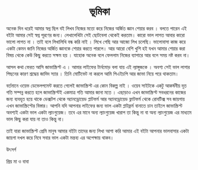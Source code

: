 <h1 align="center">ভূমিকা</h1>

অনেক দিন ধরেই আমার স্বপ্ন  ছিল বই লিখব নিজের মতো করে নিজের অর্জিত জ্ঞান শেয়ার করব । বলতে পারেন এই বইটা আমার সেই স্বপ্ন পূরণের জন্য। লেখালেখিটা সেই ছোটবেলা থেকেই করতাম। কারো ভাল লাগত আবার কারো ভালো লাগত না । তাই বলে লিখালিখি বন্ধ করি নাই । লিখে গেছি আর আজো লিখ চলেছি। ভালোবাসা কাজ করে একটা  কেমন জানি নিজের অর্জিত জ্ঞানকে শেয়ার করতে পারলে। আর আরো বেশি খুশি হই যখন আমার শেয়ার করা বিষয় থেকে কেউ কিছু করতে সক্ষম হয় । যাহোক অনেক বলে ফেললাম নিজের ব্যাপারে আর বলে সময় নষ্ট করব না। 

আসল কথা ফেরত আসি জাভাস্ক্রিপ্ট এ । আমার লাইফের টার্নমোড় বলা যায় এই ল্যাঙ্গুজকে । অবশ্য সেই ভাল লাগার পিছনের কারণ শ্রদ্ধেয় জাদিদ স্যার । তিনি মোটিভেট না করলে আমি পিএইচপি আর জাভা নিয়ে পরে থাকতাম। 

বর্তমানে ওয়েভ ডেভেলপমেন্ট করতে গেলেই জাভাস্ক্রিপ্ট এর কোন বিকল্প নাই । ওয়েব সাইটকে একটু আকর্ষনীয় দূত গতি সম্পন্ন করতে হলে জাভাস্ক্রিপ্টই একমাত্র গতি আমার জানা মতে । এছাড়াও এখন জাভাস্ক্রিপ্ট  সবধরনের কাজের জন্য ব্যবহৃত হয়ে থাকে ডেক্সটপ থেকে অ্যানড্রোয়েড প্লাটফর্ম আর  অ্যানড্রোয়েড  ফ্লাটফর্ম থেকে রোবটিক্স  সব জায়গায় এখন জাভাস্ক্রিপ্টের বিস্তার। আপনি যদি আপনার লাইফের জন্য ভাল একটা প্লাটফ্রর্ম বানাতে চান তাইলে জাভাস্ক্রিপ্ট অবশ্যই একটা ভাল একটা ল্যাংগুয়েজ। তবে এর মানে অন্য ল্যাংগুয়েজ খারাপ তা কিন্তু না বা অন্য ল্যাংগুয়েজ এর মাধ্যমে ভাল কিছু করা যায় না তাও কিন্তু না। 

তাই যারা জাভাস্ক্রিপ্ট প্রেমি মানুষ আমার বইটা তাদের জন্য লিখা আশা করি আমার এই বইটা আপনার ভালবাসার একটা জায়গা দখল করে নিবে সবার ভাল একটা মন্তব্য  এর অপেক্ষায় থাকব।



উৎসর্গ 

প্রিয় মা ও বাবা 

